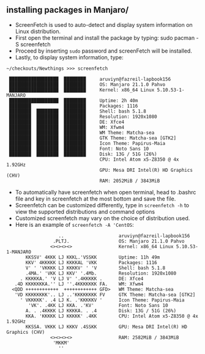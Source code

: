 ## installing packages in Manjaro/
- ScreenFetch is used to auto-detect and display system information on Linux distribution.
- First open the terminal and install the package by typing: sudo pacman -S screenfetch
- Proceed by inserting `sudo` password and screenFetch will be installed.
- Lastly, to display system information, type:
```
~/checkouts/Newthings >>> screenfetch                                          

 ██████████████████  ████████     aruviyn@fazreil-lapbook156
 ██████████████████  ████████     OS: Manjaro 21.1.0 Pahvo
 ██████████████████  ████████     Kernel: x86_64 Linux 5.10.53-1-MANJARO
 ██████████████████  ████████     Uptime: 2h 40m
 ████████            ████████     Packages: 1116
 ████████  ████████  ████████     Shell: bash 5.1.8
 ████████  ████████  ████████     Resolution: 1920x1080
 ████████  ████████  ████████     DE: Xfce4
 ████████  ████████  ████████     WM: Xfwm4
 ████████  ████████  ████████     WM Theme: Matcha-sea
 ████████  ████████  ████████     GTK Theme: Matcha-sea [GTK2]
 ████████  ████████  ████████     Icon Theme: Papirus-Maia
 ████████  ████████  ████████     Font: Noto Sans 10
 ████████  ████████  ████████     Disk: 13G / 51G (26%)
                                  CPU: Intel Atom x5-Z8350 @ 4x 1.92GHz
                                  GPU: Mesa DRI Intel(R) HD Graphics (CHV)
                                  RAM: 2052MiB / 3843MiB
```
- To automatically have screenfetch when open terminal, head to .bashrc file and key in screenfetch at the most bottom and save the file. 
- Screenfetch can be customized differently, type in `screenfetch -h` to view the supported distributions and command options
- Customized screenfetch may vary on the choice of distribution used.
- Here is an example of `screenfetch -A 'CentOS`: 
```
                   ..                    aruviyn@fazreil-lapbook156
                 .PLTJ.                  OS: Manjaro 21.1.0 Pahvo
                <><><><>                 Kernel: x86_64 Linux 5.10.53-1-MANJARO
       KKSSV' 4KKK LJ KKKL.'VSSKK        Uptime: 11h 49m
       KKV' 4KKKKK LJ KKKKAL 'VKK        Packages: 1116
       V' ' 'VKKKK LJ KKKKV' ' 'V        Shell: bash 5.1.8
       .4MA.' 'VKK LJ KKV' '.4Mb.        Resolution: 1920x1080
     . KKKKKA.' 'V LJ V' '.4KKKKK .      DE: Xfce4
   .4D KKKKKKKA.'' LJ ''.4KKKKKKK FA.    WM: Xfwm4
  <QDD ++++++++++++  ++++++++++++ GFD>   WM Theme: Matcha-sea
   'VD KKKKKKKK'.. LJ ..'KKKKKKKK FV     GTK Theme: Matcha-sea [GTK2]
     ' VKKKKK'. .4 LJ K. .'KKKKKV '      Icon Theme: Papirus-Maia
        'VK'. .4KK LJ KKA. .'KV'         Font: Noto Sans 10
       A. . .4KKKK LJ KKKKA. . .4        Disk: 13G / 51G (26%)
       KKA. 'KKKKK LJ KKKKK' .4KK        CPU: Intel Atom x5-Z8350 @ 4x 1.92GHz
       KKSSA. VKKK LJ KKKV .4SSKK        GPU: Mesa DRI Intel(R) HD Graphics (CHV)
                <><><><>                 RAM: 2582MiB / 3843MiB
                 'MKKM'                 
                   ''                   
```
